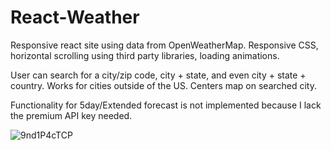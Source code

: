 
# React-Weather
Responsive react site using data from OpenWeatherMap. Responsive CSS, horizontal scrolling using third party libraries, loading animations.

User can search for a city/zip code, city + state, and even city + state + country. Works for cities outside of the US. Centers map on searched city. 

Functionality for 5day/Extended forecast is not implemented because I lack the premium API key needed.

![9nd1P4cTCP](https://user-images.githubusercontent.com/63132397/159801525-98b125f6-fe6d-4c3e-ba3f-ce856f11c816.gif)
